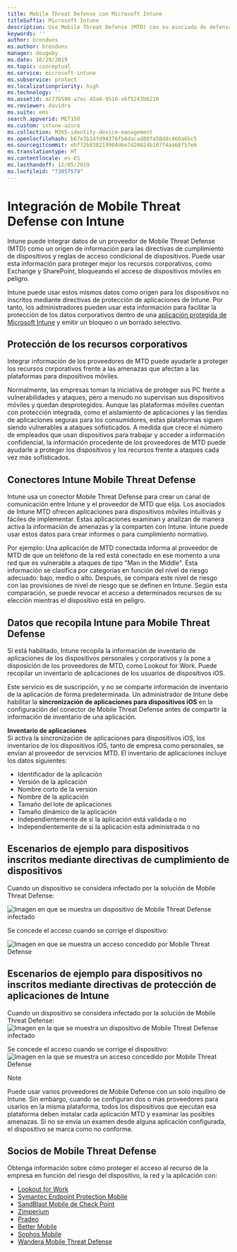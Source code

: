 ```yaml
---
title: Mobile Threat Defense con Microsoft Intune
titleSuffix: Microsoft Intune
description: Use Mobile Threat Defense (MTD) con su asociado de defensa contra las amenazas móviles para proteger el acceso a recursos de empresa en función del riesgo del dispositivo.
keywords: ''
author: brenduns
ms.author: brenduns
manager: dougeby
ms.date: 10/29/2019
ms.topic: conceptual
ms.service: microsoft-intune
ms.subservice: protect
ms.localizationpriority: high
ms.technology: ''
ms.assetid: ac77b590-a7ec-45a0-9516-ebf5243b6210
ms.reviewer: davidra
ms.suite: ems
search.appverid: MET150
ms.custom: intune-azure
ms.collection: M365-identity-device-management
ms.openlocfilehash: b67e3b14fd94376fb6dacad88fa58ddc460a6bc5
ms.sourcegitcommit: ebf72b038219904d6e7d20024b107f4aa68f57e6
ms.translationtype: HT
ms.contentlocale: es-ES
ms.lasthandoff: 12/05/2019
ms.locfileid: "73057579"
---
```

# <a name="mobile-threat-defense-integration-with-intune"></a>Integración de Mobile Threat Defense con Intune

Intune puede integrar datos de un proveedor de Mobile Threat Defense (MTD) como un origen de información para las directivas de cumplimiento de dispositivos y reglas de acceso condicional de dispositivos. Puede usar esta información para proteger mejor los recursos corporativos, como Exchange y SharePoint, bloqueando el acceso de dispositivos móviles en peligro.

Intune puede usar estos mismos datos como origen para los dispositivos no inscritos mediante directivas de protección de aplicaciones de Intune. Por tanto, los administradores pueden usar esta información para facilitar la protección de los datos corporativos dentro de una [aplicación protegida de Microsoft Intune](~/apps/apps-supported-intune-apps.md) y emitir un bloqueo o un borrado selectivo.

## <a name="protect-corporate-resources"></a>Protección de los recursos corporativos

Integrar información de los proveedores de MTD puede ayudarle a proteger los recursos corporativos frente a las amenazas que afectan a las plataformas para dispositivos móviles.  

Normalmente, las empresas toman la iniciativa de proteger sus PC frente a vulnerabilidades y ataques, pero a menudo no supervisan sus dispositivos móviles y quedan desprotegidos. Aunque las plataformas móviles cuentan con protección integrada, como el aislamiento de aplicaciones y las tiendas de aplicaciones seguras para los consumidores, estas plataformas siguen siendo vulnerables a ataques sofisticados. A medida que crece el número de empleados que usan dispositivos para trabajar y acceder a información confidencial, la información procedente de los proveedores de MTD puede ayudarle a proteger los dispositivos y los recursos frente a ataques cada vez más sofisticados.

## <a name="intune-mobile-threat-defense-connectors"></a>Conectores Intune Mobile Threat Defense

Intune usa un conector Mobile Threat Defense para crear un canal de comunicación entre Intune y el proveedor de MTD que elija. Los asociados de Intune MTD ofrecen aplicaciones para dispositivos móviles intuitivas y fáciles de implementar. Estas aplicaciones examinan y analizan de manera activa la información de amenazas y la comparten con Intune. Intune puede usar estos datos para crear informes o para cumplimiento normativo.

Por ejemplo: Una aplicación de MTD conectada informa al proveedor de MTD de que un teléfono de la red está conectado en ese momento a una red que es vulnerable a ataques de tipo "Man in the Middle". Esta información se clasifica por categorías en función del nivel de riesgo adecuado: bajo, medio o alto. Después, se compara este nivel de riesgo con las provisiones de nivel de riesgo que se definen en Intune. Según esta comparación, se puede revocar el acceso a determinados recursos de su elección mientras el dispositivo está en peligro.

## <a name="data-that-intune-collects-for-mobile-threat-defense"></a>Datos que recopila Intune para Mobile Threat Defense

Si está habilitado, Intune recopila la información de inventario de aplicaciones de los dispositivos personales y corporativos y la pone a disposición de los proveedores de MTD, como Lookout for Work. Puede recopilar un inventario de aplicaciones de los usuarios de dispositivos iOS.

Este servicio es de suscripción, y no se comparte información de inventario de la aplicación de forma predeterminada. Un administrador de Intune debe habilitar la **sincronización de aplicaciones para dispositivos iOS** en la configuración del conector de Mobile Threat Defense antes de compartir la información de inventario de una aplicación.

**Inventario de aplicaciones**  
Si activa la sincronización de aplicaciones para dispositivos iOS, los inventarios de los dispositivos iOS, tanto de empresa como personales, se envían al proveedor de servicios MTD. El inventario de aplicaciones incluye los datos siguientes:

- Identificador de la aplicación
- Versión de la aplicación
- Nombre corto de la versión
- Nombre de la aplicación
- Tamaño del lote de aplicaciones
- Tamaño dinámico de la aplicación
- Independientemente de si la aplicación está validada o no
- Independientemente de si la aplicación está administrada o no

## <a name="sample-scenarios-for-enrolled-devices-using-device-compliance-policies"></a>Escenarios de ejemplo para dispositivos inscritos mediante directivas de cumplimiento de dispositivos

Cuando un dispositivo se considera infectado por la solución de Mobile Threat Defense:

![Imagen en que se muestra un dispositivo de Mobile Threat Defense infectado](./media/mobile-threat-defense/MTD-image-1.png)

Se concede el acceso cuando se corrige el dispositivo:

![Imagen en que se muestra un acceso concedido por Mobile Threat Defense](./media/mobile-threat-defense/MTD-image-2.png)

## <a name="sample-scenarios-for-unenrolled-devices-using-intune-app-protection-policies"></a>Escenarios de ejemplo para dispositivos no inscritos mediante directivas de protección de aplicaciones de Intune

Cuando un dispositivo se considera infectado por la solución de Mobile Threat Defense:<br>
![Imagen en la que se muestra un dispositivo de Mobile Threat Defense infectado](./media/mobile-threat-defense/MTD-image-3.png)

Se concede el acceso cuando se corrige el dispositivo:<br>
![Imagen en la que se muestra un acceso concedido por Mobile Threat Defense](./media/mobile-threat-defense/MTD-image-4.png)

> [!NOTE]
> Puede usar varios proveedores de Mobile Defense con un solo inquilino de Intune. Sin embargo, cuando se configuran dos o más proveedores para usarlos en la misma plataforma, todos los dispositivos que ejecutan esa plataforma deben instalar cada aplicación MTD y examinar las posibles amenazas. Si no se envía un examen desde alguna aplicación configurada, el dispositivo se marca como no conforme. 

## <a name="mobile-threat-defense-partners"></a>Socios de Mobile Threat Defense

Obtenga información sobre cómo proteger el acceso al recurso de la empresa en función del riesgo del dispositivo, la red y la aplicación con:

- [Lookout for Work](lookout-mobile-threat-defense-connector.md)
- [Symantec Endpoint Protection Mobile](skycure-mobile-threat-defense-connector.md)
- [SandBlast Mobile de Check Point](checkpoint-sandblast-mobile-mobile-threat-defense-connector.md)
- [Zimperium](zimperium-mobile-threat-defense-connector.md)
- [Pradeo](pradeo-mobile-threat-defense-connector.md)
- [Better Mobile](better-mobile-threat-defense-connector.md)
- [Sophos Mobile](sophos-mtd-connector.md)
- [Wandera Mobile Threat Defense](wandera-mtd-connector.md)
